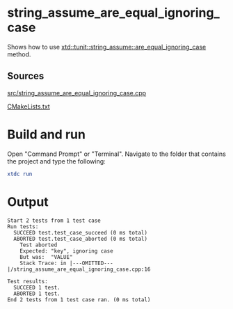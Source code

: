 # string_assume_are_equal_ignoring_case

Shows how to use [xtd::tunit::string_assume::are_equal_ignoring_case](https://gammasoft71.github.io/xtd/reference_guides/latest/classxtd_1_1tunit_1_1string__assume.html#a23d3241ef65211b87f9f67cbd63efc40) method.

## Sources

[src/string_assume_are_equal_ignoring_case.cpp](src/string_assume_are_equal_ignoring_case.cpp)

[CMakeLists.txt](CMakeLists.txt)

# Build and run

Open "Command Prompt" or "Terminal". Navigate to the folder that contains the project and type the following:

```cmake
xtdc run
```

# Output

```
Start 2 tests from 1 test case
Run tests:
  SUCCEED test.test_case_succeed (0 ms total)
  ABORTED test.test_case_aborted (0 ms total)
    Test aborted
    Expected: "key", ignoring case
    But was:  "VALUE"
    Stack Trace: in |---OMITTED---|/string_assume_are_equal_ignoring_case.cpp:16

Test results:
  SUCCEED 1 test.
  ABORTED 1 test.
End 2 tests from 1 test case ran. (0 ms total)
```
